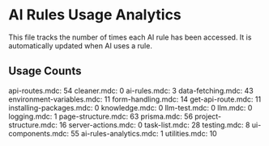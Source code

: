 # AI Rules Usage Analytics

This file tracks the number of times each AI rule has been accessed.
It is automatically updated when AI uses a rule.

## Usage Counts

api-routes.mdc: 54
cleaner.mdc: 0
ai-rules.mdc: 3
data-fetching.mdc: 43
environment-variables.mdc: 11
form-handling.mdc: 14
get-api-route.mdc: 11
installing-packages.mdc: 0
knowledge.mdc: 0
llm-test.mdc: 0
llm.mdc: 0
logging.mdc: 1
page-structure.mdc: 63
prisma.mdc: 56
project-structure.mdc: 16
server-actions.mdc: 0
task-list.mdc: 28
testing.mdc: 8
ui-components.mdc: 55
ai-rules-analytics.mdc: 1
utilities.mdc: 10
